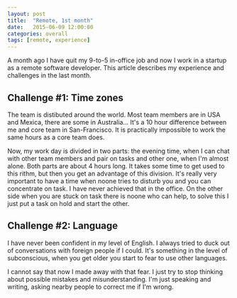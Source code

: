 ```yaml
---
layout: post
title:  "Remote, 1st month"
date:   2015-06-09 12:00:00
categories: overall
tags: [remote, experience]
---
```


A month ago I have quit my 9-to-5 in-office job and now I work in a startup as a remote software developer. This article describes my experience and challenges in the last month.

## Challenge #1: Time zones

The team is distibuted around the world. Most team members are in USA and Mexica, there are some in Australia... It's a 10 hour difference between me and core team in San-Francisco. It is practically impossible to work the same hours as a core team does.

Now, my work day is divided in two parts: the evening time, when I can chat with other team members and pair on tasks and other one, when I'm almost alone.
Both parts are about 4 hours long. It takes some time to get used to this rithm, but then you get an advantage of this division. It's really very important to have a time when noone tries to disturb you and you can concentrate on task. I have never achieved that in the office. On the other side when you are stuck on task there is noone who can help, to solve this I just put a task on hold and start the other. 

## Challenge #2: Language

I have never been confident in my level of English. I always tried to duck out of conversations with foreign people if I could. It's something in the level of subconscious, when you get older you start to fear to use other languages.

I cannot say that now I made away with that fear. I just try to stop thinking about possible mistakes and misunderstanding. I'm just speaking and writing, asking nearby people to correct me if I'm wrong.
